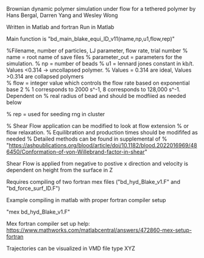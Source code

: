 Brownian dynamic polymer simulation under flow for a tethered polymer 
by Hans Bergal, Darren Yang and Wesley Wong

Written in Matlab and fortran
Run in Matlab

Main function is "bd_main_blake_equi_ID_v11(name,np,u1,flow,rep)"

%Filename, number of particles, LJ parameter, flow rate, trial number 
% name  = root name of save files
% parameter_out = parameters for the simulation.
% np = number of beads 
% u1 = lennard jones constant in kb/t. Values <0.314 -> uncollapsed polymer. 
% Values = 0.314 are ideal, Values >0.314 are collapsed polymers  
% flow = integer value which controls the flow rate based on exponential base 2
% 1 corresponds to 2000 s^-1, 8 corresponds to 128,000 s^-1. Dependent on
% real radius of bead and should be modfiied as needed below

% rep = used for seeding rng in cluster

% Shear Flow application can be modified to look at flow extension
% or flow relaxation. 
% Equilibration and production times should be modififed as needed 
% Detailed methods can be found in supplemental of 
% "https://ashpublications.org/blood/article/doi/10.1182/blood.2022016969/486450/Conformation-of-von-Willebrand-factor-in-shear"


Shear Flow is applied from negative to postive x direction and velocity is dependent on height from the surface in Z

Requires compiling of two fortran mex files ("bd_hyd_Blake_v1.F" and "bd_force_surf_ID.F")

Example compiling in matlab with proper fortran compiler setup

"mex bd_hyd_Blake_v1.F"

Mex fortran compiler set up help:
https://www.mathworks.com/matlabcentral/answers/472860-mex-setup-fortran


Trajectories can be visualized in VMD file type XYZ



